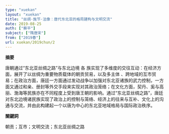 ```yaml
---
type: "xuekan"
layout: "xuekan"
title: "丝绸·旄节·法像：唐代东北亚的格局建构与文明交流"
date: 2019-08-25
auth: ["蔡平"]
subject: ["隋唐宋"]
from: ["2019春"]
url: xuekan/2019chun/2
---
```


**摘要**      

唐朝通过“东北亚丝绸之路”与东北边境 各 族实现了多维度的交往互动：在经济方面，展开了以丝绸为重要物质载体的朝贡贸易，以及多主体 、跨地域的互市贸易；在政治方面，唐廷一方面通过发动战争以加强对东北亚诸族的武力控制，一方面又通过和亲、册封等外交手段来实现对其政治笼络；在文化方面，契丹、奚与高丽、渤海等民族亦在不同程度上受到唐王朝的影响。通过“东北亚丝绸之路”，唐廷对东北边境诸民族实现了政治上的控制与笼络、经济上的往来与互补、文化上的沟通与交流，并由此构建起一个以唐为中心的东北亚地域格局与国际政治秩序。

**關鍵詞**

朝贡；互市；文明交流；东北亚丝绸之路
